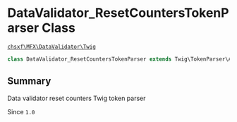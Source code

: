 # DataValidator_ResetCountersTokenParser Class

[`chsxf\MFX\DataValidator\Twig`](API-Namespace-DataValidator_Twig)

```php
class DataValidator_ResetCountersTokenParser extends Twig\TokenParser\AbstractTokenParser implements Twig\TokenParser\TokenParserInterface
```

## Summary

Data validator reset counters Twig token parser

Since `1.0`


